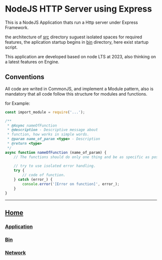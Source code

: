 # NodeJS HTTP Server using Express

This is a NodeJS Application thats run a Http server under Express Framework.

the architecture of [src](./) directory suguest isolated spaces for required features, the aplication startup begins in [bin](./bin/) directory, here exist startup script.

This application are developed based on node LTS at 2023, also thinking on a latest features on Engine.

## Conventions

All code are writed in CommonJS, and implement a Module pattern, also is mandatory that all code follow this structure for modules and functions.

for Example:

```JavaScript
const import_module = require('...');

/**
 * @Async nameOfFunction
 * @description - Descriptive message about
 * function, how works in simple words.
 * @param name_of_param <type> - Description
 * @return <type>
 */
async function nameOfFunction (name_of_param) {
    // The functions should do only one thing and be as specific as possible.
    
    // try to use isolated error handling.
    try {
        // code of function.
    } catch (error_) {
        console.error('[Error on function]', error_);
    }
}
```
---

## [Home](../)
### [Application](./application)
### [Bin](./bin)
### [Network](./network)